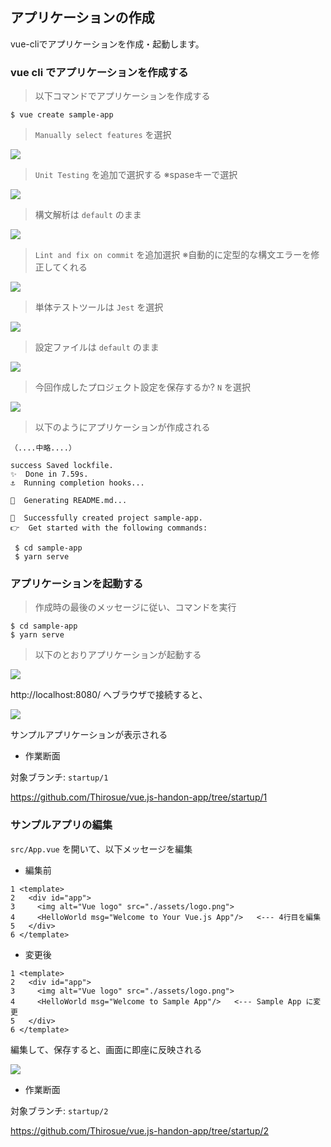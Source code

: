## アプリケーションの作成

vue-cliでアプリケーションを作成・起動します。

### vue cli でアプリケーションを作成する

> 以下コマンドでアプリケーションを作成する

```
$ vue create sample-app
```

> `Manually select features` を選択

![](https://s3-ap-northeast-1.amazonaws.com/vue.js-handon-2019/startup_1_1.png "")

> `Unit Testing` を追加で選択する ※spaseキーで選択

![](https://s3-ap-northeast-1.amazonaws.com/vue.js-handon-2019/startup_1_2.png "")

> 構文解析は `default` のまま

![](https://s3-ap-northeast-1.amazonaws.com/vue.js-handon-2019/startup_1_3.png "")

> `Lint and fix on commit` を追加選択 ※自動的に定型的な構文エラーを修正してくれる

![](https://s3-ap-northeast-1.amazonaws.com/vue.js-handon-2019/startup_1_4.png "")

> 単体テストツールは `Jest` を選択

![](https://s3-ap-northeast-1.amazonaws.com/vue.js-handon-2019/startup_1_5.png "")

> 設定ファイルは `default` のまま

![](https://s3-ap-northeast-1.amazonaws.com/vue.js-handon-2019/startup_1_6.png "")

> 今回作成したプロジェクト設定を保存するか?  `N` を選択

![](https://s3-ap-northeast-1.amazonaws.com/vue.js-handon-2019/startup_1_7.png "")

> 以下のようにアプリケーションが作成される

```
（....中略....）

success Saved lockfile.
✨  Done in 7.59s.
⚓  Running completion hooks...

📄  Generating README.md...

🎉  Successfully created project sample-app.
👉  Get started with the following commands:

 $ cd sample-app
 $ yarn serve
```

### アプリケーションを起動する

> 作成時の最後のメッセージに従い、コマンドを実行

```
$ cd sample-app
$ yarn serve
```

> 以下のとおりアプリケーションが起動する

![](https://s3-ap-northeast-1.amazonaws.com/vue.js-handon-2019/startup_2.png "")

http://localhost:8080/ へブラウザで接続すると、

![](https://s3-ap-northeast-1.amazonaws.com/vue.js-handon-2019/startup_3.png "")

サンプルアプリケーションが表示される

+ 作業断面

対象ブランチ: `startup/1` 

https://github.com/Thirosue/vue.js-handon-app/tree/startup/1

### サンプルアプリの編集

`src/App.vue` を開いて、以下メッセージを編集

* 編集前

```
1 <template>
2   <div id="app">
3     <img alt="Vue logo" src="./assets/logo.png">
4     <HelloWorld msg="Welcome to Your Vue.js App"/>   <--- 4行目を編集
5   </div>
6 </template>
```

* 変更後

```
1 <template>
2   <div id="app">
3     <img alt="Vue logo" src="./assets/logo.png">
4     <HelloWorld msg="Welcome to Sample App"/>   <--- Sample App に変更
5   </div>
6 </template>
```

編集して、保存すると、画面に即座に反映される

![](https://s3-ap-northeast-1.amazonaws.com/vue.js-handon-2019/startup_4.png "")

+ 作業断面

対象ブランチ: `startup/2` 

https://github.com/Thirosue/vue.js-handon-app/tree/startup/2

